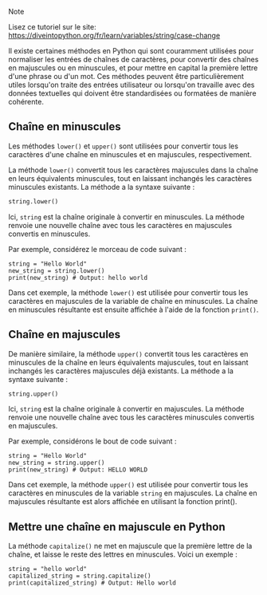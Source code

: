 > [!NOTE]
> Lisez ce tutoriel sur le site: https://diveintopython.org/fr/learn/variables/string/case-change

Il existe certaines méthodes en Python qui sont couramment utilisées pour normaliser les entrées de chaînes de caractères, pour convertir des chaînes en majuscules ou en minuscules, et pour mettre en capital la première lettre d'une phrase ou d'un mot. Ces méthodes peuvent être particulièrement utiles lorsqu'on traite des entrées utilisateur ou lorsqu'on travaille avec des données textuelles qui doivent être standardisées ou formatées de manière cohérente.

## Chaîne en minuscules

Les méthodes `lower()` et `upper()` sont utilisées pour convertir tous les caractères d'une chaîne en minuscules et en majuscules, respectivement.

La méthode `lower()` convertit tous les caractères majuscules dans la chaîne en leurs équivalents minuscules, tout en laissant inchangés les caractères minuscules existants. La méthode a la syntaxe suivante :

```python
string.lower()
```

Ici, `string` est la chaîne originale à convertir en minuscules. La méthode renvoie une nouvelle chaîne avec tous les caractères en majuscules convertis en minuscules.

Par exemple, considérez le morceau de code suivant :

```python3
string = "Hello World"
new_string = string.lower()
print(new_string) # Output: hello world
```

Dans cet exemple, la méthode `lower()` est utilisée pour convertir tous les caractères en majuscules de la variable de chaîne en minuscules. La chaîne en minuscules résultante est ensuite affichée à l'aide de la fonction `print()`.

## Chaîne en majuscules

De manière similaire, la méthode `upper()` convertit tous les caractères en minuscules de la chaîne en leurs équivalents majuscules, tout en laissant inchangés les caractères majuscules déjà existants. La méthode a la syntaxe suivante :

```python
string.upper()
```

Ici, `string` est la chaîne originale à convertir en majuscules. La méthode renvoie une nouvelle chaîne avec tous les caractères minuscules convertis en majuscules.

Par exemple, considérons le bout de code suivant :

```python3
string = "Hello World"
new_string = string.upper()
print(new_string) # Output: HELLO WORLD
```

Dans cet exemple, la méthode `upper()` est utilisée pour convertir tous les caractères en minuscules de la variable `string` en majuscules. La chaîne en majuscules résultante est alors affichée en utilisant la fonction print().

## Mettre une chaîne en majuscule en Python

La méthode `capitalize()` ne met en majuscule que la première lettre de la chaîne, et laisse le reste des lettres en minuscules. Voici un exemple :

```python3
string = "hello world"
capitalized_string = string.capitalize()
print(capitalized_string) # Output: Hello world
```
